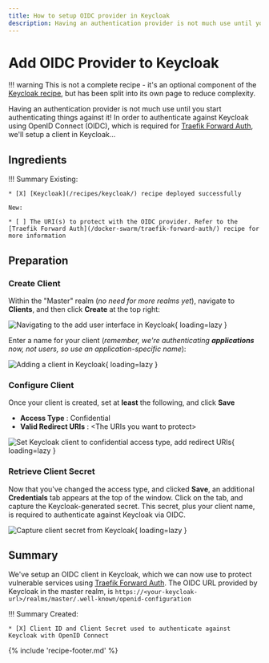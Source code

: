 ```yaml
---
title: How to setup OIDC provider in Keycloak
description: Having an authentication provider is not much use until you start authenticating things against it! In order to authenticate against Keycloak using OpenID Connect (OIDC), which is required for Traefik Forward Auth, we'll setup a client in Keycloak...
---
```

# Add OIDC Provider to Keycloak

!!! warning
    This is not a complete recipe - it's an optional component of the [Keycloak recipe](/recipes/keycloak/), but has been split into its own page to reduce complexity.

Having an authentication provider is not much use until you start authenticating things against it! In order to authenticate against Keycloak using OpenID Connect (OIDC), which is required for [Traefik Forward Auth](/docker-swarm/traefik-forward-auth/), we'll setup a client in Keycloak...

## Ingredients

!!! Summary
    Existing:

    * [X] [Keycloak](/recipes/keycloak/) recipe deployed successfully

    New:

    * [ ] The URI(s) to protect with the OIDC provider. Refer to the [Traefik Forward Auth](/docker-swarm/traefik-forward-auth/) recipe for more information  

## Preparation

### Create Client

Within the "Master" realm (*no need for more realms yet*), navigate to **Clients**, and then click **Create** at the top right:

![Navigating to the add user interface in Keycloak](/images/keycloak-add-client-1.png){ loading=lazy }

Enter a name for your client (*remember, we're authenticating **applications** now, not users, so use an application-specific name*):

![Adding a client in Keycloak](/images/keycloak-add-client-2.png){ loading=lazy }

### Configure Client

Once your client is created, set at **least** the following, and click **Save**

* **Access Type** : Confidential
* **Valid Redirect URIs** : <The URIs you want to protect\>

![Set Keycloak client to confidential access type, add redirect URIs](/images/keycloak-add-client-3.png){ loading=lazy }

### Retrieve Client Secret

Now that you've changed the access type, and clicked **Save**, an additional **Credentials** tab appears at the top of the window. Click on the tab, and capture the Keycloak-generated secret. This secret, plus your client name, is required to authenticate against Keycloak via OIDC.

![Capture client secret from Keycloak](/images/keycloak-add-client-4.png){ loading=lazy }

## Summary

We've setup an OIDC client in Keycloak, which we can now use to protect vulnerable services using [Traefik Forward Auth](/docker-swarm/traefik-forward-auth/). The OIDC URL provided by Keycloak in the master realm, is `https://<your-keycloak-url>/realms/master/.well-known/openid-configuration`

!!! Summary
    Created:

    * [X] Client ID and Client Secret used to authenticate against Keycloak with OpenID Connect

{% include 'recipe-footer.md' %}
